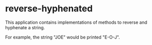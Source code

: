 # reverse-hyphenated

This application contains implementations of methods to reverse and hyphenate a string.

For example, the string "JOE" would be printed "E-O-J".
